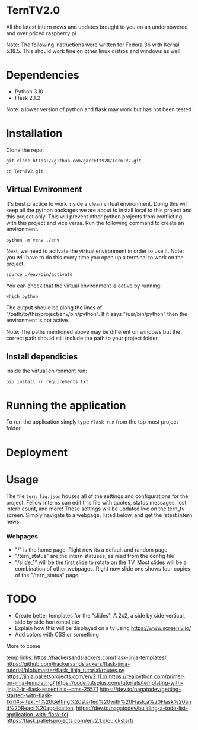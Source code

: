 # TernTV2.0
All the latest intern news and updates brought to you on an underpowered and over priced raspberry pi

Note: The following instructions were written for Fedora 36 with Kernal 5.18.5. This should work fine on other linux distros and windows as well. 

# Dependencies
- Python 3.10
- Flask 2.1.2

Note: a lower version of python and flask may work but has not been tested
# Installation
Clone the repo:

`git clone https://github.com/garrett928/TernTV2.git`

`cd TernTV2.git`

## Virtual Evnironment
It's best practice to work inside a clean virtual environment. Doing this will keep all the python packages we are about to install local to this project and this project only. This will prevent other python projects from conflicting with this project and vice versa. Run the following command to create an environment. 

`python -m venv ./env`

Next, we need to activate the virtual environment in order to use it. Note: you will have to do this every time you open up a terminal to work on the project.

`source ./env/bin/activate`

You can check that the virtual environment is active by running:

`which python`

The output should be along the lines of "/path/to/this/project/env/bin/python". If it says "/usr/bin/python" then the environment is not active. 

Note: The paths mentioned above may be different on windows but the correct path should still include the path to your project folder. 

## Install dependicies
Inside the virtual enironment run:

`pip install -r requirements.txt`

# Running the application
To run the application simply type `flask run` from the top most project folder.

# Deployment

# Usage
The file `tern_fig.json` houses all of the settings and configurations for the project. Fellow interns can edit this file with quotes, status messages, lost intern count, and more! These settings will be updated live on the tern_tv screen. Simply navigate to a webpage, listed below, and get the latest intern news. 

### Webpages
- "/" is the home page. Right now its a default and random page
- "/tern_status" are the intern statuses, as read from the config file
- "/slide_1" will be the first slide to rotate on the TV. Most slides will be a combination of other webpages. Right now slide one shows four copies of the "/tern_status" page.

# TODO
- Create better templates for the "slides". A 2x2, a side by side vertical, side by side horizontal,etc
- Explain how this will be displayed on a tv using https://www.screenly.io/
- Add colors with CSS or something


More to come

temp links: 
https://hackersandslackers.com/flask-jinja-templates/
https://github.com/hackersandslackers/flask-jinja-tutorial/blob/master/flask_jinja_tutorial/routes.py
https://jinja.palletsprojects.com/en/2.11.x/
https://realpython.com/primer-on-jinja-templating/
https://code.tutsplus.com/tutorials/templating-with-jinja2-in-flask-essentials--cms-25571
https://dev.to/nagatodev/getting-started-with-flask-1kn1#:~:text=1%20Getting%20started%20with%20Flask,a%20Flask%20and%20React%20application.
https://dev.to/nagatodev/building-a-todo-list-application-with-flask-fcj
https://flask.palletsprojects.com/en/2.1.x/quickstart/
